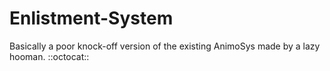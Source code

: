 # Enlistment-System

Basically a poor knock-off version of the existing AnimoSys made by a lazy hooman. ::octocat::
